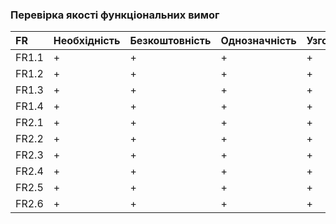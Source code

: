 ### Перевірка якості функціональних вимог

|FR|Необхідність|	Безкоштовність|	Однозначність|	Узгодженість|	Завершеність|	Атомарність|	Здійсненність|	Відстежуваність|	Перевіряємість|
|:-|:-|:-|:-|:-|:-|:-|:-|:-|:-|
|FR1.1	|+|	+|	+	|+	|+|	+	|+|	+	|+|
|FR1.2	|+	|+	|+	|+	|+	|+	|+	|+	|+|
|FR1.3	|+	|+	|+	|+	|+	|+	|+	|+	|+|
|FR1.4	|+	|+	|+	|+	|+	|+	|+	|+	|+|
|FR2.1	|+	|+	|+	|+	|+	|+	|+	|+	|+|
|FR2.2	|+	|+	|+	|+	|+	|+	|+	|+	|+|
|FR2.3	|+	|+	|+	|+	|+	|+	|+	|+	|+|
|FR2.4	|+	|+	|+	|+	|+	|+	|+	|+	|+|
|FR2.5	|+	|+	|+	|+	|+|	+|	+|	+|	+|
|FR2.6	|+	|+	|+	|+	|+	|+	|+	|+	|+|

